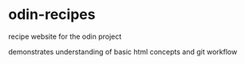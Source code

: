 # odin-recipes
recipe website for the odin project

demonstrates understanding of basic html concepts and git workflow